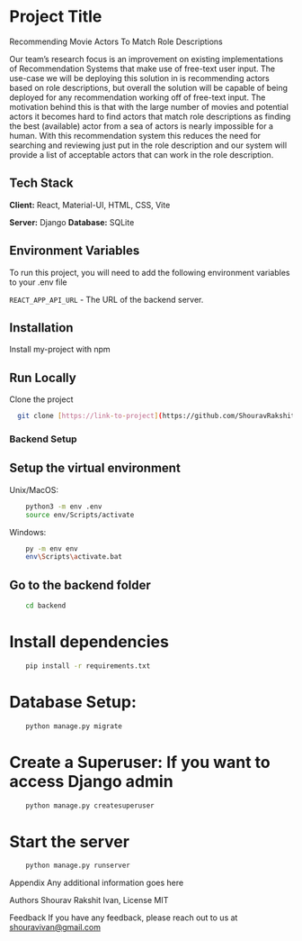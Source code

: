 # Project Title
Recommending Movie Actors To Match Role Descriptions

Our team’s research focus is an improvement on existing implementations of Recommendation Systems that make use of free-text user input. The use-case we will be deploying this solution in is recommending actors based on role descriptions, but overall the solution will be capable of being deployed for any recommendation working off of free-text input. The motivation behind this is that with the large number of movies and potential actors it becomes hard to find actors that match role descriptions as finding the best (available) actor from a sea of actors is nearly impossible for a human. With this recommendation system this reduces the need for searching and reviewing just put in the role description and our system will provide a list of acceptable actors that can work in the role description.

## Tech Stack

**Client:** React, Material-UI, HTML, CSS, Vite

**Server:** Django
**Database:** SQLite

## Environment Variables

To run this project, you will need to add the following environment variables to your .env file

`REACT_APP_API_URL` - The URL of the backend server.

## Installation

Install my-project with npm


## Run Locally
Clone the project

```bash
  git clone [https://link-to-project](https://github.com/ShouravRakshit/CPSC-571-Project.git)
```
### Backend Setup
## Setup the virtual environment
   Unix/MacOS:
```bash
    python3 -m env .env
    source env/Scripts/activate
```
 Windows:
```bash
    py -m env env
    env\Scripts\activate.bat
```

## Go to the backend folder
```bash
    cd backend
```

# Install dependencies

```bash
    pip install -r requirements.txt
```

# Database Setup:

```bash
    python manage.py migrate
```

# Create a Superuser: If you want to access Django admin

```bash
    python manage.py createsuperuser
```

# Start the server
```bash
    python manage.py runserver
```
Appendix
Any additional information goes here

Authors
Shourav Rakshit Ivan, 
License
MIT

Feedback
If you have any feedback, please reach out to us at shouravivan@gmail.com


